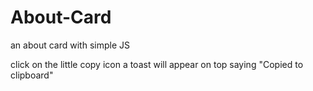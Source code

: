 # About-Card
an about card with simple JS


click on the little copy icon 
a toast will appear on top saying "Copied to clipboard"
